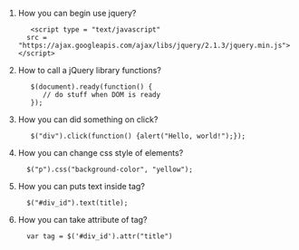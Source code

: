 1. How you can begin use jquery?
          
          <script type = "text/javascript" 
         src = "https://ajax.googleapis.com/ajax/libs/jquery/2.1.3/jquery.min.js"></script>
2. How to call a jQuery library functions?
          
          $(document).ready(function() {
             // do stuff when DOM is ready
          });
           
3. How you can did something on click?
          
          $("div").click(function() {alert("Hello, world!");});
4. How you can change css style of elements?
         
         $("p").css("background-color", "yellow");
5. How you can puts text inside tag?
          
         $("#div_id").text(title);
6. How you can take attribute of tag?
          
         var tag = $('#div_id').attr("title")

